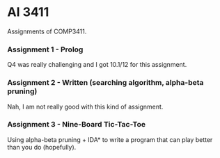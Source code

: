 # AI 3411
Assignments of COMP3411.

### Assignment 1 - Prolog
Q4 was really challenging and I got 10.1/12 for this assignment.

### Assignment 2 - Written (searching algorithm, alpha-beta pruning)
Nah, I am not really good with this kind of assignment.

### Assignment 3 - Nine-Board Tic-Tac-Toe 
Using alpha-beta pruning + IDA* to write a program that can play better than you do (hopefully).
